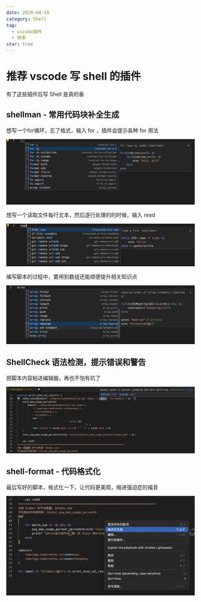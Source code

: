 ```yaml
---
date: 2020-04-10
category: Shell
tag:
  - vscode插件
  - 效率
star: true
---
```


# 推荐 vscode 写 shell 的插件

有了这些插件后写 Shell 是真的香

<!-- more -->

## shellman - 常用代码块补全生成

想写一个for循环，忘了格式，输入 for ，插件会提示各种 for 用法

![for相关代码提示补全](assets/shellman-1.png)

想写一个读取文件每行文本，然后逐行处理的的时候，输入 read

![read相关代码提示补全](assets/shellman-2.png)

编写脚本的过程中，要用到数组还能顺便提升相关知识点

![数组相关代码补全](assets/shellman-3.png)

## ShellCheck 语法检测，提示错误和警告

把脚本内容粘进编辑器，再也不怕有坑了

![检测到有 Warning 的代码](assets/shellcheck-1.png)

## shell-format - 代码格式化

最后写好的脚本，格式化一下，让代码更美观，缩进强迫症的福音

![代码格式化](assets/shellformat.png)
